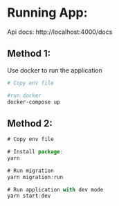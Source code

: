 # Running App:
Api docs: http://localhost:4000/docs

## Method 1:

Use docker to run the application

```bash
# Copy env file

#run docker
docker-compose up
```

## Method 2:
```javascript
# Copy env file

# Install package: 
yarn

# Run migration 
yarn migration:run

# Run application with dev mode
yarn start:dev
